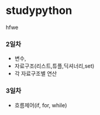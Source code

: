 # studypython
hfwe

### 2일차
- 변수,
- 자료구조(리스트,튜플,딕셔너리,set)
- 각 자료구조별 연산 

### 3일차 
- 흐름제어(if, for, while)
